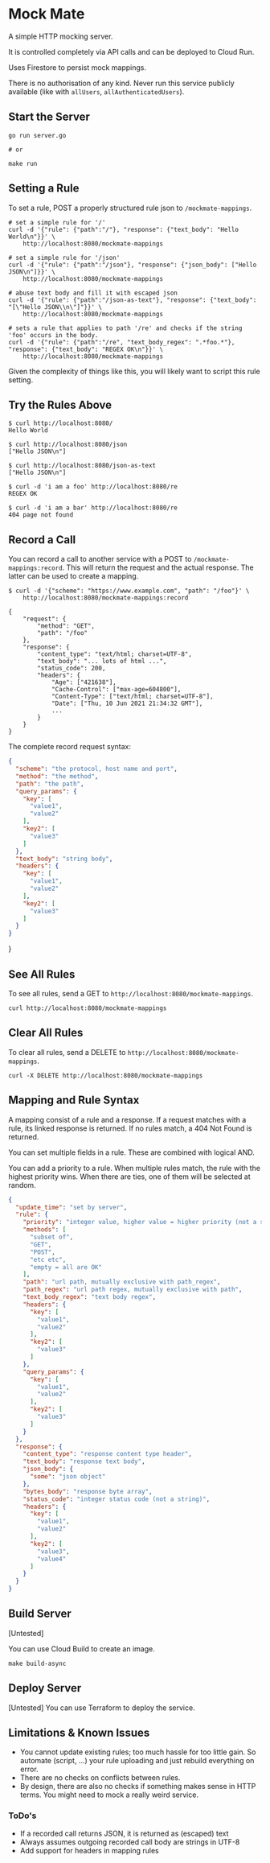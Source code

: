 # Mock Mate

A simple HTTP mocking server.

It is controlled completely via API calls and can be deployed to Cloud Run.

Uses Firestore to persist mock mappings.

There is no authorisation of any kind. Never run this service publicly
available (like with `allUsers`, `allAuthenticatedUsers`).

## Start the Server

```shell
go run server.go

# or

make run
```

## Setting a Rule

To set a rule, POST a properly structured rule json to `/mockmate-mappings`.

```shell
# set a simple rule for '/'
curl -d '{"rule": {"path":"/"}, "response": {"text_body": "Hello World\n"}}' \
    http://localhost:8080/mockmate-mappings

# set a simple rule for '/json'
curl -d '{"rule": {"path":"/json"}, "response": {"json_body": ["Hello JSON\n"]}}' \
    http://localhost:8080/mockmate-mappings

# abuse text body and fill it with escaped json
curl -d '{"rule": {"path":"/json-as-text"}, "response": {"text_body": "[\"Hello JSON\\n\"]"}}' \
    http://localhost:8080/mockmate-mappings

# sets a rule that applies to path '/re' and checks if the string 'foo' occurs in the body.
curl -d '{"rule": {"path":"/re", "text_body_regex": ".*foo.*"}, "response": {"text_body": "REGEX OK\n"}}' \
    http://localhost:8080/mockmate-mappings
```

Given the complexity of things like this, you will likely want to script this
rule setting.

## Try the Rules Above

```shell
$ curl http://localhost:8080/
Hello World

$ curl http://localhost:8080/json
["Hello JSON\n"]

$ curl http://localhost:8080/json-as-text
["Hello JSON\n"]

$ curl -d 'i am a foo' http://localhost:8080/re
REGEX OK

$ curl -d 'i am a bar' http://localhost:8080/re
404 page not found
```

## Record a Call

You can record a call to another service with a POST
to `/mockmate-mappings:record`. This will return the request and the actual
response. The latter can be used to create a mapping.

```shell
$ curl -d '{"scheme": "https://www.example.com", "path": "/foo"}' \
    http://localhost:8080/mockmate-mappings:record

{
	"request": {
		"method": "GET",
		"path": "/foo"
	}, 
	"response": {
		"content_type": "text/html; charset=UTF-8",
		"text_body": "... lots of html ...",
		"status_code": 200,
		"headers": {
			"Age": ["421638"],
			"Cache-Control": ["max-age=604800"],
			"Content-Type": ["text/html; charset=UTF-8"],
			"Date": ["Thu, 10 Jun 2021 21:34:32 GMT"],
			...
		}
	}
}
```

The complete record request syntax:

```json
{
  "scheme": "the protocol, host name and port",
  "method": "the method",
  "path": "the path",
  "query_params": {
    "key": [
      "value1",
      "value2"
    ],
    "key2": [
      "value3"
    ]
  },
  "text_body": "string body",
  "headers": {
    "key": [
      "value1",
      "value2"
    ],
    "key2": [
      "value3"
    ]
  }
}
```

}

## See All Rules

To see all rules, send a GET to `http://localhost:8080/mockmate-mappings`.

```shell
curl http://localhost:8080/mockmate-mappings
```

## Clear All Rules

To clear all rules, send a DELETE to `http://localhost:8080/mockmate-mappings`.

```shell
curl -X DELETE http://localhost:8080/mockmate-mappings
```

## Mapping and Rule Syntax

A mapping consist of a rule and a response. If a request matches with a rule,
its linked response is returned. If no rules match, a 404 Not Found is returned.

You can set multiple fields in a rule. These are combined with logical AND.

You can add a priority to a rule. When multiple rules match, the rule with the
highest priority wins. When there are ties, one of them will be selected at
random.

```json
{
  "update_time": "set by server",
  "rule": {
    "priority": "integer value, higher value = higher priority (not a string)",
    "methods": [
      "subset of",
      "GET",
      "POST",
      "etc etc",
      "empty = all are OK"
    ],
    "path": "url path, mutually exclusive with path_regex",
    "path_regex": "url path regex, mutually exclusive with path",
    "text_body_regex": "text body regex",
    "headers": {
      "key": [
        "value1",
        "value2"
      ],
      "key2": [
        "value3"
      ]
    },
    "query_params": {
      "key": [
        "value1",
        "value2"
      ],
      "key2": [
        "value3"
      ]
    }
  },
  "response": {
    "content_type": "response content type header",
    "text_body": "response text body",
    "json_body": {
      "some": "json object"
    },
    "bytes_body": "response byte array",
    "status_code": "integer status code (not a string)",
    "headers": {
      "key": [
        "value1",
        "value2"
      ],
      "key2": [
        "value3",
        "value4"
      ]
    }
  }
}
```

## Build Server

[Untested]

You can use Cloud Build to create an image.

```shell
make build-async
```

## Deploy Server

[Untested]
You can use Terraform to deploy the service.

## Limitations & Known Issues

* You cannot update existing rules; too much hassle for too little gain. So
  automate (script, ...) your rule uploading and just rebuild everything on
  error.
* There are no checks on conflicts between rules.
* By design, there are also no checks if something makes sense in HTTP terms.
  You might need to mock a really weird service.

### ToDo's

* If a recorded call returns JSON, it is returned as (escaped) text
* Always assumes outgoing recorded call body are strings in UTF-8
* Add support for headers in mapping rules
